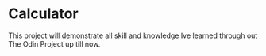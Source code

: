 # Calculator
This project will demonstrate all skill and knowledge Ive learned through out The Odin Project up till now.